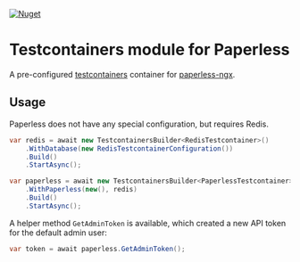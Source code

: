﻿[![Nuget](https://img.shields.io/nuget/v/VMelnalksnis.Testcontainers.Paperless?label=VMelnalksnis.Testcontainers.Paperless)](https://www.nuget.org/packages/VMelnalksnis.Testcontainers.Paperless/)

# Testcontainers module for Paperless 
A pre-configured [testcontainers](https://github.com/testcontainers/testcontainers-dotnet) container for [paperless-ngx](https://github.com/paperless-ngx/paperless-ngx).

## Usage

Paperless does not have any special configuration, but requires Redis.
```csharp
var redis = await new TestcontainersBuilder<RedisTestcontainer>()
    .WithDatabase(new RedisTestcontainerConfiguration())
    .Build()
    .StartAsync();

var paperless = await new TestcontainersBuilder<PaperlessTestcontainer>()
    .WithPaperless(new(), redis)
    .Build()
    .StartAsync();
```
A helper method `GetAdminToken` is available, which created a new API token for the default admin user:
```csharp
var token = await paperless.GetAdminToken();
```
